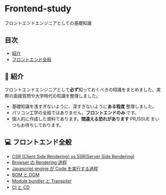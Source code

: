# Frontend-study

フロントエンドエンジニアとしての基礎知識

## 目次

-   [紹介](#tada-紹介)
-   [フロントエンド全般](#computer-フロントエンド全般)

## :tada: 紹介

フロントエンドエンジニアとして**必ず**知っておくべきの知識をまとめました。実際の面接質問や大学時代の知識を整理しました。

-   基礎知識を浅すぎないように、深すぎないように**ある程度** 整理しました。
-   パソコン工学の全般ではありません。**フロントエンドのみ** です。
-   個人的に作成した資料であります。**間違える恐れがあります** PR,ISSUE をいつもお待ちしております。

## :computer: フロントエンド全般

-   [CSR (Client Side Rendering) vs SSR(Server Side Rendering)](https://github.com/TERADA-DANTE/frontend-study/blob/master/Notes/frontend/csr-ssr.md)
-   [Browser の Rendering 過程](https://github.com/TERADA-DANTE/frontend-study/blob/master/Notes/frontend/browser-rendering.md)
-   [Javascript engine が Code を実行する過程](https://github.com/TERADA-DANTE/frontend-study/blob/master/Notes/frontend/engine.md)
-   [BOM と DOM](https://github.com/TERADA-DANTE/frontend-study/blob/master/Notes/frontend/bom-dom.md)
-   [Module bundler と Transpiler](https://github.com/TERADA-DANTE/frontend-study/blob/master/Notes/frontend/bundler-transpiler.md)
-   [CI と CD](https://github.com/TERADA-DANTE/frontend-study/blob/master/Notes/frontend/ci-cd.md)

